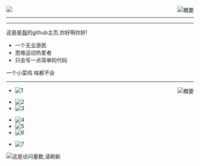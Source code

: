  
<img src="http://123.57.42.227:20041/getRandPng">
 
<img  align="right" src="https://github-readme-stats.vercel.app/api?username=Kloping&show_icons=true&title_color=7685FFFF&text_color=DA0094FF&icon_color=AD9CFF&bg_color=FF,545251FF,332328FF&hide_border=false&locale=cn" alt="概要">

 
<hr>
<hr>
 
这是是<a href="http://github.com/Kloping">我</a>的github主页,你好啊你好!

* 一个无业游民
* 思维运动热爱者
* 只会写一点简单的代码
 
一个小菜鸡 啥都不会

<hr>

<img align="right" src="https://github-readme-stats.vercel.app/api/top-langs/?username=kloping&layout=compact&theme=tokyonight&show_icons=true&title_color=7685FFFF&text_color=DA0094FF&icon_color=AD9CFF&bg_color=FF,545251FF,332328FF&hide_border=false" alt="概要">

* ![1](https://img.shields.io/badge/-Kotlin-FEE?style=flat-square&logo=Kotlin&logoColor=55F)
- ![2](https://img.shields.io/badge/-Python-555?style=flat-square&logo=Python&logoColor=FF9) <br>
- ![3](https://img.shields.io/badge/-Java-FFFFFF?style=flat-square&logo=Java&logoColor=F00) 
* ![4](https://img.shields.io/badge/-Linux-00000F?style=flat-square&logo=Linux&logoColor=fff) <br>
* ![5](https://img.shields.io/badge/-Windows-0078D6?style=flat-square&logo=Windows) 
* ![6](https://img.shields.io/badge/-Android-8FA?style=flat-square&logo=Android&logoColor=FFF)
- ![7](https://img.shields.io/badge/-MySQL-FFF?style=flat-square&logo=MySQL&logoColor=000) <br>

![这是访问量数,请刷新](https://jwenjian-visitor-badge-5.glitch.me/badge?page_id=kloping.kloping.readme)
 

 
